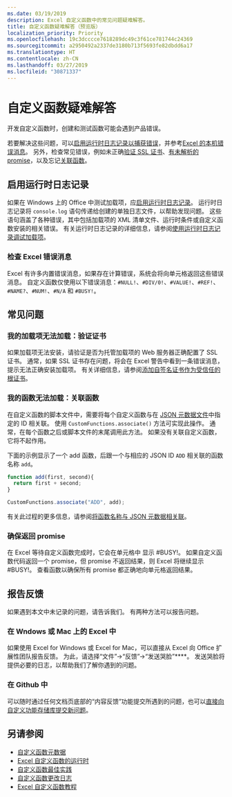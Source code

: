```yaml
---
ms.date: 03/19/2019
description: Excel 自定义函数中的常见问题疑难解答。
title: 自定义函数疑难解答（预览版）
localization_priority: Priority
ms.openlocfilehash: 19c3dcccce7618289dc49c3f61ce781744c24369
ms.sourcegitcommit: a2950492a2337de3180b713f5693fe82dbdd6a17
ms.translationtype: HT
ms.contentlocale: zh-CN
ms.lasthandoff: 03/27/2019
ms.locfileid: "30871337"
---
```

# <a name="troubleshoot-custom-functions"></a>自定义函数疑难解答

开发自定义函数时，创建和测试函数可能会遇到产品错误。

若要解决这些问题，可以[启用运行时日志记录以捕获错误](#enable-runtime-logging)，并参考[Excel 的本机错误消息](#check-for-excel-error-messages)。 另外，检查常见错误，例如未正确[验证 SSL 证书](#verify-ssl-certificates)、[有未解析的 promise](#ensure-promises-return)，以及忘记[关联函数](#associate-your-functions)。

## <a name="enable-runtime-logging"></a>启用运行时日志记录

如果在 Windows 上的 Office 中测试加载项，应[启用运行时日志记录](/office/dev/add-ins/testing/troubleshoot-manifest#use-runtime-logging-to-debug-your-add-in)。 运行时日志记录将 `console.log` 语句传递给创建的单独日志文件，以帮助发现问题。 这些语句涵盖了各种错误，其中包括加载项的 XML 清单文件、运行时条件或自定义函数安装的相关错误。  有关运行时日志记录的详细信息，请参阅[使用运行时日志记录调试加载项](/office/dev/add-ins/testing/troubleshoot-manifest#use-runtime-logging-to-debug-your-add-in)。  

### <a name="check-for-excel-error-messages"></a>检查 Excel 错误消息

Excel 有许多内置错误消息，如果存在计算错误，系统会将向单元格返回这些错误消息。 自定义函数仅使用以下错误消息：`#NULL!`、`#DIV/0!`、`#VALUE!`、`#REF!`、`#NAME?`、`#NUM!`、`#N/A` 和 `#BUSY!`。

## <a name="common-issues"></a>常见问题

### <a name="my-add-in-wont-load-verify-certifications"></a>我的加载项无法加载：验证证书

如果加载项无法安装，请验证是否为托管加载项的 Web 服务器正确配置了 SSL 证书。 通常，如果 SSL 证书存在问题，将会在 Excel 警告中看到一条错误消息，提示无法正确安装加载项。 有关详细信息，请参阅[添加自签名证书作为受信任的根证书](https://github.com/OfficeDev/generator-office/blob/master/src/docs/ssl.md)。

### <a name="my-functions-wont-load-associate-functions"></a>我的函数无法加载：关联函数

在自定义函数的脚本文件中，需要将每个自定义函数与在 [JSON 元数据文件](custom-functions-json.md)中指定的 ID 相关联。 使用 `CustomFunctions.associate()` 方法可实现此操作。 通常，在每个函数之后或脚本文件的末尾调用此方法。 如果没有关联自定义函数，它将不起作用。

下面的示例显示了一个 add 函数，后跟一个与相应的 JSON ID `ADD` 相关联的函数名称 `add`。

```js
function add(first, second){
  return first + second;
}

CustomFunctions.associate("ADD", add);
```

有关此过程的更多信息，请参阅[将函数名称与 JSON 元数据相关联](/office/dev/add-ins/excel/custom-functions-best-practices#associating-function-names-with-json-metadata)。

### <a name="ensure-promises-return"></a>确保返回 promise

在 Excel 等待自定义函数完成时，它会在单元格中 显示 #BUSY!。 如果自定义函数代码返回一个 promise，但 promise 不返回结果，则 Excel 将继续显示 #BUSY!。 查看函数以确保所有 promise 都正确地向单元格返回结果。

## <a name="reporting-feedback"></a>报告反馈

如果遇到本文中未记录的问题，请告诉我们。 有两种方法可以报告问题。

### <a name="in-excel-on-windows-or-mac"></a>在 Wndows 或 Mac 上的 Excel 中

如果使用 Excel for Windows 或 Excel for Mac，可以直接从 Excel 向 Office 扩展性团队报告反馈。 为此，请选择“文件”->“反馈”->“发送哭脸”****。 发送哭脸将提供必要的日志，以帮助我们了解你遇到的问题。

### <a name="in-github"></a>在 Github 中

可以随时通过任何文档页底部的“内容反馈”功能提交所遇到的问题，也可以[直接向自定义功能存储库提交新问题](https://github.com/OfficeDev/Excel-Custom-Functions/issues)。

## <a name="see-also"></a>另请参阅

* [自定义函数元数据](custom-functions-json.md)
* [Excel 自定义函数的运行时](custom-functions-runtime.md)
* [自定义函数最佳实践](custom-functions-best-practices.md)
* [自定义函数更改日志](custom-functions-changelog.md)
* [Excel 自定义函数教程](../tutorials/excel-tutorial-create-custom-functions.md)
